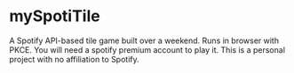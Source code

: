 # mySpotiTile
A Spotify API-based tile game built over a weekend. Runs in browser with PKCE. You will need a spotify premium account to play it. This is a personal project with no affiliation to Spotify.
